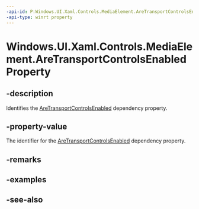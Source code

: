 ```yaml
---
-api-id: P:Windows.UI.Xaml.Controls.MediaElement.AreTransportControlsEnabledProperty
-api-type: winrt property
---
```


<!-- Property syntax
public Windows.UI.Xaml.DependencyProperty AreTransportControlsEnabledProperty { get; }
-->

# Windows.UI.Xaml.Controls.MediaElement.AreTransportControlsEnabledProperty

## -description
Identifies the [AreTransportControlsEnabled](mediaelement_aretransportcontrolsenabled.md) dependency property.


## -property-value
The identifier for the [AreTransportControlsEnabled](mediaelement_aretransportcontrolsenabled.md) dependency property.

## -remarks

## -examples

## -see-also
